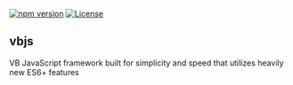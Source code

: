 [![npm version](https://badge.fury.io/js/vbjs.svg)](https://www.npmjs.com/package/vbjs)
[![License](https://img.shields.io/badge/license-MIT%20License-brightgreen.svg)](https://github.com/vbilopav/vbjs/blob/master/src/vbjs/LICENSE.md)

## vbjs

VB JavaScript framework built for simplicity and speed that utilizes heavily new ES6+ features

